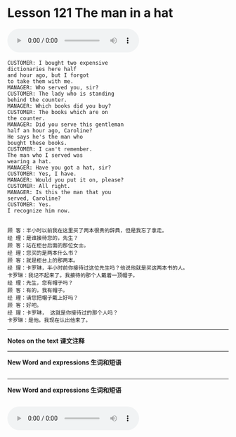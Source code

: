 # Lesson 121 The man in a hat

​<audio id="audio" controls="" loop="loop">
    <source id="mp3" src="https://online1.tingclass.net/lesson/shi0529/0000/16/121.mp3"> 
</audio>

```
CUSTOMER: I bought two expensive
dictionaries here half
and hour ago, but I forgot
to take them with me.
MANAGER: Who served you, sir?
CUSTOMER: The lady who is standing
behind the counter.
MANAGER: Which books did you buy?
CUSTOMER: The books which are on
the counter.
MANAGER: Did you serve this gentleman
half an hour ago, Caroline?
He says he's the man who
bought these books.
CUSTOMER: I can't remember.
The man who I served was
wearing a hat.
MANAGER: Have you got a hat, sir?
CUSTOMER: Yes, I have.
MANAGER: Would you put it on, please?
CUSTOMER: All right.
MANAGER: Is this the man that you
served, Caroline?
CUSTOMER: Yes.
I recognize him now.


顾 客：半小时以前我在这里买了两本很贵的辞典，但是我忘了拿走。
经 理：是谁接待您的，先生？
顾 客：站在柜台后面的那位女士。
经 理：您买的是两本什么书？
顾 客：就是柜台上的那两本。
经 理：卡罗琳，半小时前你接待过这位先生吗？他说他就是买这两本书的人。
卡罗琳：我记不起来了。我接待的那个人戴着一顶帽子。
经 理：先生，您有帽子吗？
顾 客：有的，我有帽子。
经 理：请您把帽子戴上好吗？
顾 客：好吧。
经 理：卡罗琳， 这就是你接待过的那个人吗？
卡罗琳：是他。我现在认出他来了。
```

------------
**Notes on the text 课文注释**

-------------
**New Word and expressions 生词和短语**
```markdown

```
-------------

**New Word and expressions 生词和短语**
```markdown

```

<audio id="audio" controls="" loop="loop">
    <source id="mp3" src="https://i.xiao84.com/en-nce/1mp3-en/lesson122.mp3">
</audio>